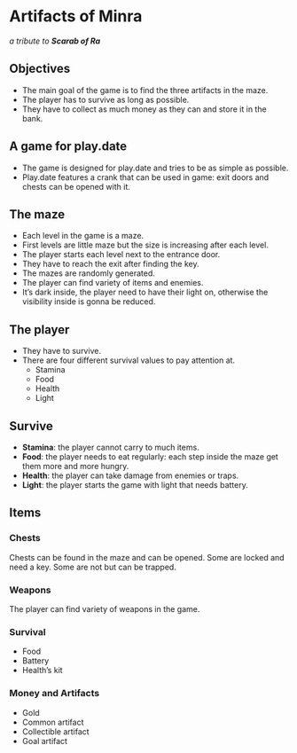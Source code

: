 # Artifacts of Minra

*a tribute to **Scarab of Ra***

## Objectives
- The main goal of the game is to find the three artifacts in the maze.
- The player has to survive as long as possible.
- They have to collect as much money as they can and store it in the bank.

## A game for play.date
- The game is designed for play.date and tries to be as simple as possible.
- Play.date features a crank that can be used in game: exit doors and chests can be opened with it.

## The maze
- Each level in the game is a maze.
- First levels are little maze but the size is increasing after each level.
- The player starts each level next to the entrance door.
- They have to reach the exit after finding the key.
- The mazes are randomly generated.
- The player can find variety of items and enemies.
- It’s dark inside, the player need to have their light on, otherwise the visibility inside is gonna be reduced.

## The player
- They have to survive.
- There are four different survival values to pay attention at.
    - Stamina
    - Food
    - Health
    - Light

## Survive
- **Stamina**: the player cannot carry to much items.
- **Food**: the player needs to eat regularly: each step inside the maze get them more and more hungry.
- **Health**: the player can take damage from enemies or traps.
- **Light**: the player starts the game with light that needs battery.

## Items

### Chests
Chests can be found in the maze and can be opened. Some are locked and need a key. Some are not but can be trapped. 

### Weapons
The player can find variety of weapons in the game.

### Survival
- Food
- Battery
- Health’s kit

### Money and Artifacts
- Gold
- Common artifact
- Collectible artifact
- Goal artifact
